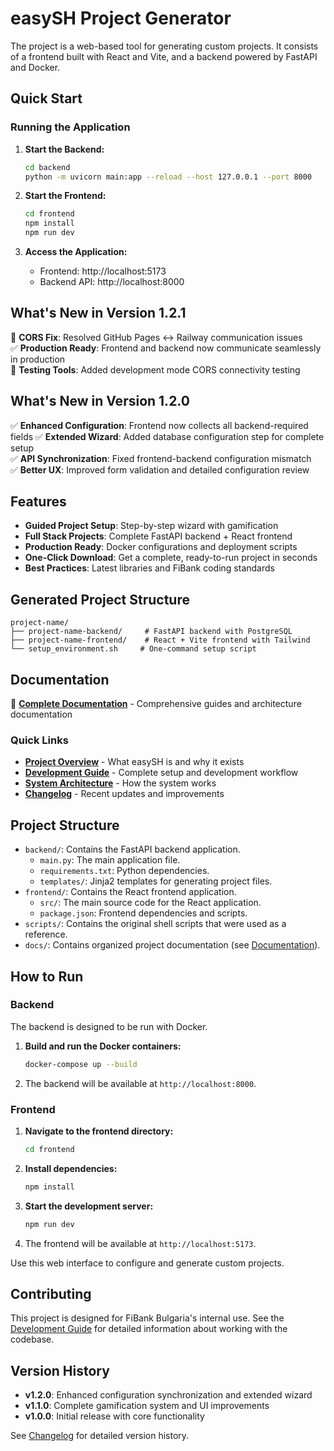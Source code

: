 # easySH Project Generator

The project is a web-based tool for generating custom projects. It consists of a frontend built with React and Vite, and a backend powered by FastAPI and Docker.

## Quick Start

### Running the Application

1. **Start the Backend:**

   ```bash
   cd backend
   python -m uvicorn main:app --reload --host 127.0.0.1 --port 8000
   ```

2. **Start the Frontend:**

   ```bash
   cd frontend
   npm install
   npm run dev
   ```

3. **Access the Application:**
   - Frontend: http://localhost:5173
   - Backend API: http://localhost:8000

## What's New in Version 1.2.1

🔧 **CORS Fix**: Resolved GitHub Pages ↔ Railway communication issues  
✅ **Production Ready**: Frontend and backend now communicate seamlessly in production  
🧪 **Testing Tools**: Added development mode CORS connectivity testing  

## What's New in Version 1.2.0

✅ **Enhanced Configuration**: Frontend now collects all backend-required fields
✅ **Extended Wizard**: Added database configuration step for complete setup  
✅ **API Synchronization**: Fixed frontend-backend configuration mismatch  
✅ **Better UX**: Improved form validation and detailed configuration review

## Features

- **Guided Project Setup**: Step-by-step wizard with gamification
- **Full Stack Projects**: Complete FastAPI backend + React frontend
- **Production Ready**: Docker configurations and deployment scripts
- **One-Click Download**: Get a complete, ready-to-run project in seconds
- **Best Practices**: Latest libraries and FiBank coding standards

## Generated Project Structure

```
project-name/
├── project-name-backend/     # FastAPI backend with PostgreSQL
├── project-name-frontend/    # React + Vite frontend with Tailwind
└── setup_environment.sh     # One-command setup script
```

## Documentation

📖 **[Complete Documentation](docs/README.md)** - Comprehensive guides and architecture documentation

### Quick Links

- **[Project Overview](docs/01-project-overview/README.md)** - What easySH is and why it exists
- **[Development Guide](docs/05-development/development-guide.md)** - Complete setup and development workflow
- **[System Architecture](docs/02-architecture/system-architecture.md)** - How the system works
- **[Changelog](docs/06-fixes-and-improvements/changelog.md)** - Recent updates and improvements

## Project Structure

- `backend/`: Contains the FastAPI backend application.
  - `main.py`: The main application file.
  - `requirements.txt`: Python dependencies.
  - `templates/`: Jinja2 templates for generating project files.
- `frontend/`: Contains the React frontend application.
  - `src/`: The main source code for the React application.
  - `package.json`: Frontend dependencies and scripts.
- `scripts/`: Contains the original shell scripts that were used as a reference.
- `docs/`: Contains organized project documentation (see [Documentation](#documentation)).

## How to Run

### Backend

The backend is designed to be run with Docker.

1.  **Build and run the Docker containers:**

    ```bash
    docker-compose up --build
    ```

2.  The backend will be available at `http://localhost:8000`.

### Frontend

1.  **Navigate to the frontend directory:**

    ```bash
    cd frontend
    ```

2.  **Install dependencies:**

    ```bash
    npm install
    ```

3.  **Start the development server:**

    ```bash
    npm run dev
    ```

4.  The frontend will be available at `http://localhost:5173`.

Use this web interface to configure and generate custom projects.

## Contributing

This project is designed for FiBank Bulgaria's internal use. See the [Development Guide](docs/05-development/development-guide.md) for detailed information about working with the codebase.

## Version History

- **v1.2.0**: Enhanced configuration synchronization and extended wizard
- **v1.1.0**: Complete gamification system and UI improvements
- **v1.0.0**: Initial release with core functionality

See [Changelog](docs/06-fixes-and-improvements/changelog.md) for detailed version history.
